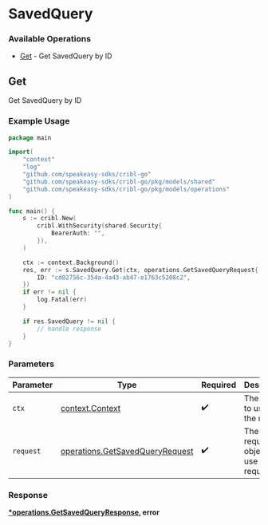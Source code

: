 # SavedQuery

### Available Operations

* [Get](#get) - Get SavedQuery by ID

## Get

Get SavedQuery by ID

### Example Usage

```go
package main

import(
	"context"
	"log"
	"github.com/speakeasy-sdks/cribl-go"
	"github.com/speakeasy-sdks/cribl-go/pkg/models/shared"
	"github.com/speakeasy-sdks/cribl-go/pkg/models/operations"
)

func main() {
    s := cribl.New(
        cribl.WithSecurity(shared.Security{
            BearerAuth: "",
        }),
    )

    ctx := context.Background()
    res, err := s.SavedQuery.Get(ctx, operations.GetSavedQueryRequest{
        ID: "cd02756c-354a-4a43-ab47-e1763c5208c2",
    })
    if err != nil {
        log.Fatal(err)
    }

    if res.SavedQuery != nil {
        // handle response
    }
}
```

### Parameters

| Parameter                                                                          | Type                                                                               | Required                                                                           | Description                                                                        |
| ---------------------------------------------------------------------------------- | ---------------------------------------------------------------------------------- | ---------------------------------------------------------------------------------- | ---------------------------------------------------------------------------------- |
| `ctx`                                                                              | [context.Context](https://pkg.go.dev/context#Context)                              | :heavy_check_mark:                                                                 | The context to use for the request.                                                |
| `request`                                                                          | [operations.GetSavedQueryRequest](../../models/operations/getsavedqueryrequest.md) | :heavy_check_mark:                                                                 | The request object to use for the request.                                         |


### Response

**[*operations.GetSavedQueryResponse](../../models/operations/getsavedqueryresponse.md), error**

